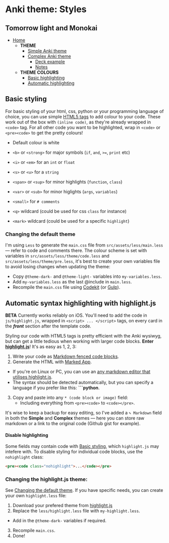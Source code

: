 # Anki theme: Styles
## Tomorrow light and Monokai

- [Home](../../../../README.md)
  - **THEME**
    - [Simple Anki theme](../../README.md#basic-field-template)
    - [Complex Anki theme](../../README.md#complex-theme)
      - [Deck example](../../../dist/deck/README.md)
      - [Notes](../README.md#notes)
  - **THEME COLOURS**
    - [Basic highlighting](#)
    - [Automatic highlighting](#automatic-syntax-highlighting-with-highlightjs)


## Basic styling

For basic styling of your html, css, python or your programming language of choice, you can use simple [HTML5 tags](https://developer.mozilla.org/en/docs/Web/HTML/Element) to add colour to your code. These work out of the box with `(inline code)`, as they're already wrapped in `<code>` tag. For all other code you want to be highlighted, wrap in `<code>` or `<pre><code>` to get the pretty colours!

- Default colour is white
- `<b>` or `<strong>` for major symbols (`if`, `and`, `>=`, `print` etc)
- `<i>` or `<em>` for an `int` or `float`
- `<s>` or `<u>` for a `string`
- `<span>` or `<sup>` for minor highlights (`function`, `class`)
- `<var>` or `<sub>` for minor higlights (`args`, `variables`)
- `<small>` for `# comments`

- `<q>` wildcard (could be used for css `class` for instance)
- `<mark>` wildcard (could be used for a specific `highlight`)

### Changing the default theme

I'm using `Less` to generate the `main.css` file from `src/assets/less/main.less` — refer to code and comments there. The colour scheme is set with variables in `src/assets/less/theme/code.less` and `src/assets/less/theme/pre.less`, it's best to create your own variables file to avoid losing changes when updating the theme:

- Copy `@theme-dark-` and `@theme-light-` variables into `my-variables.less`.
- Add `my-variables.less` as the last @include in `main.less`.
- Recompile the `main.css` file using [Codekit](https://incident57.com/codekit/) (or [Gulp](http://gulpjs.com)).



## Automatic syntax highlighting with highlight.js
**BETA** Currently works reliably on iOS. You'll need to add the code in `js/highlight.js`, wrapped in `<script> ... </script>` tags, on every card in the ***front*** section after the template code.

<!-- ![Marked App syntax highlighting with highlight.js](../../img/marked-app-inspector.png)

*Quickly generate syntax highlighting with Marked App* -->

Styling our code with HTML5 tags is pretty efficient with the Anki wysiwyg, but can get a little tedious when working with larger code blocks. **Enter [highlight.js](https://highlightjs.org/)**! It's as easy as 1, 2, 3:

1. Write your code as [Markdown fenced code blocks](https://help.github.com/articles/github-flavored-markdown/#fenced-code-blocks).
2. Generate the HTML with [Marked App](http://marked2app.com/help/Special_Features/For_Programmers.html).
  - If you're on Linux or PC, you can use an [any markdown editor that utilises highlight.js](http://jbt.github.io/markdown-editor/).
  - The syntax should be detected automatically, but you can specify a language if you prefer like this: **```python**.
3. Copy and paste into any `* (code block or image)` field:
   - Including everything from `<pre><code>` to `<code></pre>`.

It's wise to keep a backup for easy editing, so I've added a `✎ Markdown` field in both the **Simple** and **Complex** themes — here you can store raw markdown or a link to the original code (Github gist for example).

#### Disable highlighting

Some fields may contain code with [Basic styling](#basic-styling), which `highlight.js` may intefere with. To disable styling for individual code blocks, use the `nohighlight` class:

```html
<pre><code class="nohighlight">...</code></pre>
```



### Changing the highlight.js theme:

See [Changing the default theme](#changing-the-default-theme). If you have specific needs, you can create your own `highlight.less` file:

1. Download your prefered theme from [highlight.js](https://highlightjs.org)
2. Replace the `less/highlight.less` file with `my-highlight.less`.
  - Add in the `@theme-dark-` variables if required.
3. Recompile `main.css`.
4. Done!
